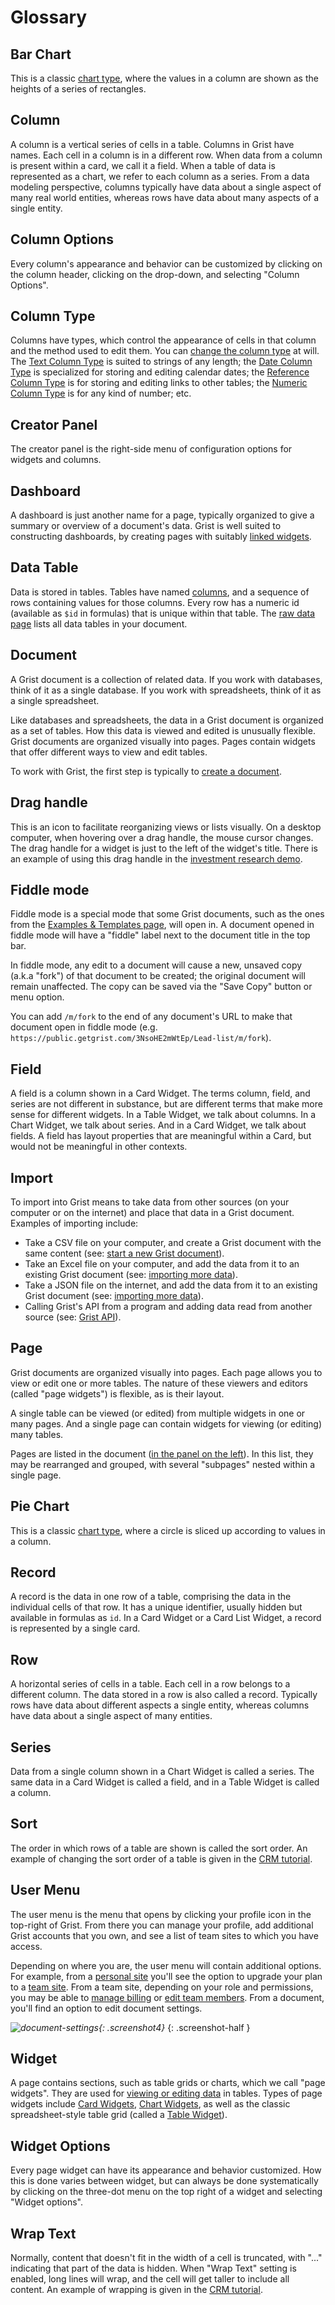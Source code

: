 # Glossary

## Bar Chart

This is a classic [chart type](widget-chart.md#bar-chart), where the
values in a column are shown as the heights of a series of rectangles.

## Column

A column is a vertical series of cells in a table.  Columns in Grist
have names.  Each cell in a column is in a different row.  When data
from a column is present within a card, we call it a field.  When a
table of data is represented as a chart, we refer to each column as a
series.  From a data modeling perspective, columns typically have data
about a single aspect of many real world entities, whereas rows have
data about many aspects of a single entity.

## Column Options

Every column's appearance and behavior can be customized by
clicking on the column header, clicking on the drop-down, and
selecting "Column Options".

## Column Type

Columns have types, which control the appearance of cells in that column and the
method used to edit them.  You can [change the column type](col-types.md#specifying-a-type)
at will. The [Text Column Type](col-types.md#text-columns) is suited to strings of any
length; the [Date Column Type](col-types.md#date-columns) is specialized for storing and
editing calendar dates; the [Reference Column Type](col-types.md#reference-columns)
is for storing and editing links to other tables;
the [Numeric Column Type](col-types.md#numeric-columns) is for any kind of number; etc.

## Creator Panel

The creator panel is the right-side menu of configuration options for widgets and columns.

## Dashboard

A dashboard is just another name for a page, typically organized to give a
summary or overview of a document's data.  Grist is well suited to constructing
dashboards, by creating pages with suitably [linked widgets](linking-widgets.md).

## Data Table

Data is stored in tables.  Tables have named [columns](col-types.md), and a sequence of rows
containing values for those columns.  Every row has a numeric id (available
as `$id` in formulas) that is unique within that table. The [raw data page](raw-data.md) lists all data tables in your document.

## Document

A Grist document is a collection of related data. If you work with
databases, think of it as a single database. If you work with
spreadsheets, think of it as a single spreadsheet.

Like databases and spreadsheets, the data in a Grist document is
organized as a set of tables.  How this data is viewed and edited is
unusually flexible.  Grist documents are organized visually into
pages. Pages contain widgets that offer different ways to view and
edit tables.

To work with Grist, the first step is typically to [create a document](creating-doc.md).

## Drag handle

This is an icon to facilitate reorganizing views or lists visually.
On a desktop computer, when hovering over a drag handle, the mouse
cursor changes.  The drag handle for a widget is just to the left of the widget's title.
There is an example of using this drag handle in the [investment research demo](investment-research.md#chart-graph-plot).

## Fiddle mode

Fiddle mode is a special mode that some Grist documents, such as the
ones from the [Examples & Templates page](https://docs.getgrist.com/p/templates),
will open in. A document opened in fiddle mode will have a "fiddle" label
next to the document title in the top bar.

In fiddle mode, any edit to a document will cause a new, unsaved copy (a.k.a "fork")
of that document to be created; the original document will remain unaffected. The copy
can be saved via the "Save Copy" button or menu option.

You can add `/m/fork` to the end of any document's URL to make that document
open in fiddle mode (e.g. `https://public.getgrist.com/3NsoHE2mWtEp/Lead-list/m/fork`).

## Field

A field is a column shown in a Card Widget.  The terms column, field,
and series are not different in substance, but are different terms
that make more sense for different widgets.  In a Table Widget, we talk
about columns.  In a Chart Widget, we talk about series.  And in a Card
Widget, we talk about fields.  A field has layout properties that are
meaningful within a Card, but would not be meaningful in other contexts.

## Import

To import into Grist means to take data from other sources (on your
computer or on the internet) and place that data in a Grist document.
Examples of importing include:

 - Take a CSV file on your computer, and create a Grist document
   with the same content (see: [start a new Grist document](creating-doc.md)).
 - Take an Excel file on your computer, and add the data from it to an existing
   Grist document (see: [importing more data](imports.md)).
 - Take a JSON file on the internet, and add the data from it to an existing
   Grist document (see: [importing more data](imports.md)).
 - Calling Grist's API from a program and adding data read from another source
   (see: [Grist API](rest-api.md)).

## Page

Grist documents are organized visually into pages.  Each page allows
you to view or edit one or more tables.  The nature of these viewers
and editors (called "page widgets") is flexible, as is their layout.

A single table can be viewed (or edited) from multiple widgets in
one or many pages.  And a single page can contain widgets for viewing (or editing)
many tables.

Pages are listed in the document ([in the panel on the
left](page-widgets.md#pages)).  In this list, they may be rearranged
and grouped, with several "subpages" nested within a single page.

## Pie Chart

This is a classic [chart type](widget-chart.md#pie-chart), where a circle is
sliced up according to values in a column.

## Record

A record is the data in one row of a table, comprising the data in the
individual cells of that row.  It has a unique identifier, usually hidden but
available in formulas as `id`.  In a Card Widget or a Card List Widget, a record
is represented by a single card.

## Row

A horizontal series of cells in a table.  Each cell in a row belongs to
a different column.  The data stored in a row is also called a record.
Typically rows have data about different aspects a single entity, whereas
columns have data about a single aspect of many entities.

## Series

Data from a single column shown in a Chart Widget is called a series.
The same data in a Card Widget is called a field, and in a Table Widget is
called a column.

## Sort

The order in which rows of a table are shown is called the sort order.
An example of changing the sort order of a table is given in the
[CRM tutorial](lightweight-crm.md#to-do-tasks-for-contacts).

## User Menu

The user menu is the menu that opens by clicking your profile icon in the top-right of Grist. From there you can manage your profile, add additional Grist accounts that you own, and see a list of team sites to which you have access.

Depending on where you are, the user menu will contain additional options. For example, from a [personal site](teams.md#understanding-personal-sites) you'll see the option to upgrade your plan to a [team site](teams.md). From a team site, depending on your role and permissions, you may be able to [manage billing](teams.md#billing-account) or [edit team members](team-sharing.md). From a document, you'll find an option to edit document settings.

*![document-settings](images/document-settings.png){: .screenshot4}*
{: .screenshot-half }

## Widget

A page contains sections, such as table grids or charts, which we call
"page widgets".  They are used for [viewing or editing
data](page-widgets.md) in tables.
Types of page widgets include [Card Widgets](widget-card.md), [Chart Widgets](widget-chart.md),
as well as the classic spreadsheet-style table grid (called a [Table Widget](widget-table.md)).

## Widget Options

Every page widget can have its appearance and behavior customized.  How this is done varies
between widget, but can always be done systematically by clicking on the
three-dot menu on the top right of a widget and selecting "Widget options".

## Wrap Text

Normally, content that doesn't fit in the width of a cell is
truncated, with "..." indicating that part of the data is hidden. When
"Wrap Text" setting is enabled, long lines will wrap, and the cell
will get taller to include all content.  An example of
wrapping is given in the [CRM tutorial](lightweight-crm.md#linking-tables-visually).

